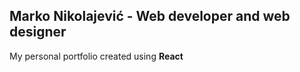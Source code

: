 ## Marko Nikolajević - Web developer and web designer


My personal portfolio created using **React**